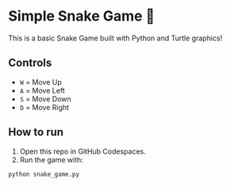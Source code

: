 
# Simple Snake Game 🐍

This is a basic Snake Game built with Python and Turtle graphics!

## Controls
- `W` = Move Up
- `A` = Move Left
- `S` = Move Down
- `D` = Move Right

## How to run
1. Open this repo in GitHub Codespaces.
2. Run the game with:

```bash
python snake_game.py
